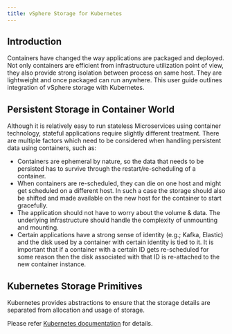 ```yaml
---
title: vSphere Storage for Kubernetes
---
```



## Introduction 

Containers have changed the way applications are packaged and deployed. Not only containers are efficient from infrastructure utilization point of view, they also provide strong isolation between process on same host. They are lightweight and once packaged can run anywhere. This user guide outlines integration of vSphere storage with Kubernetes. 

## Persistent Storage in Container World

Although it is relatively easy to run stateless Microservices using container technology, stateful applications require slightly different treatment. There are multiple factors which need to be considered when handling persistent data using containers, such as:

* Containers are ephemeral by nature, so the data that needs to be persisted has to survive through the restart/re-scheduling of a container.
* When containers are re-scheduled, they can die on one host and might get scheduled on a different host. In such a case the storage should also be shifted and made available on the new host for the container to start gracefully.
* The application should not have to worry about the volume & data. The underlying infrastructure should handle the complexity of unmounting and mounting.
* Certain applications have a strong sense of identity (e.g.; Kafka, Elastic) and the disk used by a container with certain identity is tied to it. It is important that if a container with a certain ID gets re-scheduled for some reason then the disk associated with that ID is re-attached to the new container instance.

## Kubernetes Storage Primitives

Kubernetes provides abstractions to ensure that the storage details are separated from allocation and usage of storage.

Please refer [Kubernetes documentation](https://kubernetes.io/docs/concepts/storage/volumes/) for details.

